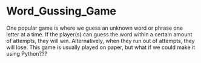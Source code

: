 # Word_Gussing_Game
One popular game is where we guess an unknown word or phrase one letter at a time. If the player(s) can guess the word within a certain amount of attempts, they will win. Alternatively, when they run out of attempts, they will lose. This game is usually played on paper, but what if we could make it using Python???

